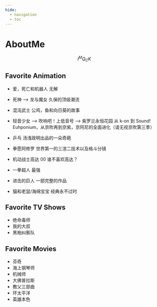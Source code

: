 ```yaml
---
hide:
  - navigation
  - toc
---
```


# AboutMe

$$
I^{M}Q_C{K}
$$

## Favorite Animation

- 爱，死亡和机器人
  无解

- 死神 --> 龙与魔女
  久保的顶级潮流

- 混沌武士
  公鸡，鱼和向日葵的故事

- 轻音少女 --> 吹响吧！上低音号 --> 紫罗兰永恒花园
  从 k-on 到 Sound! Euhponium，从京吹再到京紫，京阿尼的全面进化（请无视京吹第三季）

- 乒乓
  汤浅政明出品的一朵奇葩

- 拳愿阿修罗
  世界第一的三渲二技术以及格斗分镜

- 机动战士高达 00
  谁不喜欢高达？

- 一拳超人
  最强

- 进击的巨人
  一部完整的作品

- 猫和老鼠/海绵宝宝
  经典永不过时

## Favorite TV Shows

- 绝命毒师
- 我的大叔
- 黑袍纠察队

## Favorite Movies

- 芬奇
- 海上钢琴师
- 机械师
- 大佛普拉斯
- 教父三部曲
- 环太平洋
- 英雄本色
